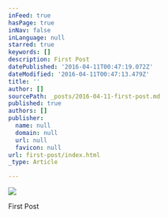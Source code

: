 ```yaml
---
inFeed: true
hasPage: true
inNav: false
inLanguage: null
starred: true
keywords: []
description: First Post
datePublished: '2016-04-11T00:47:19.072Z'
dateModified: '2016-04-11T00:47:13.479Z'
title: ''
author: []
sourcePath: _posts/2016-04-11-first-post.md
published: true
authors: []
publisher:
  name: null
  domain: null
  url: null
  favicon: null
url: first-post/index.html
_type: Article

---
```

![](https://the-grid-user-content.s3-us-west-2.amazonaws.com/6f798019-46f5-427d-863f-9531b5c83e38.jpg)

First Post